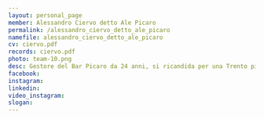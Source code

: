 ```yaml
---
layout: personal_page
member: Alessandro Ciervo detto Ale Picaro
permalink: /alessandro_ciervo_detto_ale_picaro
namefile: alessandro_ciervo_detto_ale_picaro
cv: ciervo.pdf
records: ciervo.pdf
photo: team-10.png
desc: Gestore del Bar Picaro da 24 anni, si ricandida per una Trento più sicura, di giorno e di notte. Attivo nella sostenibilità con Re-cig per il riciclo dei mozziconi, si impegna per migliorare trasporti serali, raccolta differenziata e semplificare la burocrazia per le associazioni.
facebook: 
instagram: 
linkedin: 
video_instagram: 
slogan: 
---
```

